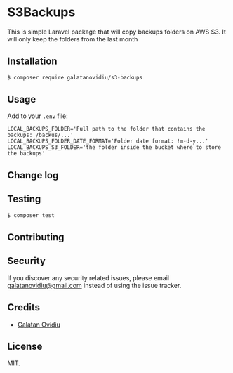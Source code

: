 # S3Backups

This is simple Laravel package that will copy backups folders on AWS S3. It will only keep the folders from the last month 

## Installation

``` bash
$ composer require galatanovidiu/s3-backups
```

## Usage

Add to your `.env` file:

```dotenv
LOCAL_BACKUPS_FOLDER='Full path to the folder that contains the backups: /backus/...'
LOCAL_BACKUPS_FOLDER_DATE_FORMAT='Folder date format: !m-d-y...'
LOCAL_BACKUPS_S3_FOLDER='the folder inside the bucket where to store the backups'
```

## Change log


## Testing

``` bash
$ composer test
```

## Contributing


## Security

If you discover any security related issues, please email galatanovidiu@gmail.com instead of using the issue tracker.

## Credits

- [Galatan Ovidiu](https://rogio.com)

## License

MIT. 

